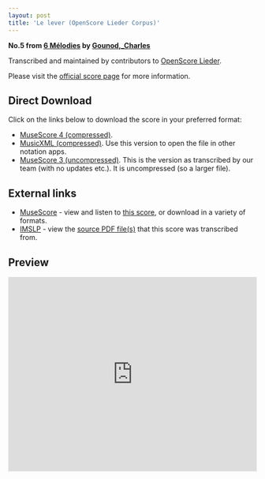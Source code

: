 ```yaml
---
layout: post
title: 'Le lever (OpenScore Lieder Corpus)'
---
```


__No.5 from [6 Mélodies](https://fourscoreandmore.org/openscore/lieder/Gounod,_Charles/6_M%C3%A9lodies/) by [Gounod,_Charles](https://fourscoreandmore.org/openscore/lieder/Gounod,_Charles)__

Transcribed and maintained by contributors to [OpenScore Lieder].

Please visit the [official score page] for more information.

[official score page]: https://musescore.com/openscore-lieder-corpus/scores/5163799
[OpenScore Lieder]: https://musescore.com/openscore-lieder-corpus

## Direct Download

Click on the links below to download the score in your preferred format:
- [MuseScore 4 (compressed)](https://fourscoreandmore.org/openscore/lieder/Gounod,_Charles/6_M%C3%A9lodies/5_Le_lever.mscz).
- [MusicXML (compressed)](https://fourscoreandmore.org/openscore/lieder/Gounod,_Charles/6_M%C3%A9lodies/5_Le_lever.mxl). Use this version to open the file in other notation apps.
- [MuseScore 3 (uncompressed)](https://raw.githubusercontent.com/OpenScore/Lieder/refs/heads/main/scores/Gounod,_Charles/6_M%C3%A9lodies/5_Le_lever/lc5163799.mscx). This is the version as transcribed by our team (with no updates etc.). It is uncompressed (so a larger file).

## External links

- [MuseScore] - view and listen to [this score][MuseScore], or download in a variety of formats.
- [IMSLP] - view the [source PDF file(s)][IMSLP] that this score was transcribed from.

[MuseScore]: https://musescore.com/score/5163799
[IMSLP]: https://imslp.org/wiki/Special:ReverseLookup/518017

## Preview

<iframe width="100%" height="394" src="https://musescore.com/openscore-lieder-corpus/scores/5163799/embed" frameborder="0" allowfullscreen allow="autoplay; fullscreen"></iframe>
